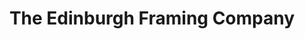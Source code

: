---
title: "The Edinburgh Framing Company"
url: /edinburgh/the-edinburgh-framing-company/
shop: Rahmen
---